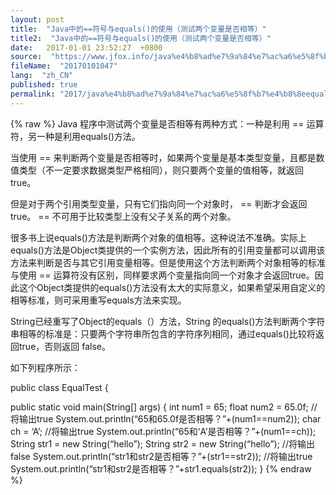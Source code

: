 ```yaml
---
layout: post
title:  "Java中的==符号与equals()的使用（测试两个变量是否相等）"
title2:  "Java中的==符号与equals()的使用（测试两个变量是否相等）"
date:   2017-01-01 23:52:27  +0800
source:  "https://www.jfox.info/java%e4%b8%ad%e7%9a%84%e7%ac%a6%e5%8f%b7%e4%b8%8eequals%e7%9a%84%e4%bd%bf%e7%94%a8%e6%b5%8b%e8%af%95%e4%b8%a4%e4%b8%aa%e5%8f%98%e9%87%8f%e6%98%af%e5%90%a6%e7%9b%b8%e7%ad%89.html"
fileName:  "20170101047"
lang:  "zh_CN"
published: true
permalink: "2017/java%e4%b8%ad%e7%9a%84%e7%ac%a6%e5%8f%b7%e4%b8%8eequals%e7%9a%84%e4%bd%bf%e7%94%a8%e6%b5%8b%e8%af%95%e4%b8%a4%e4%b8%aa%e5%8f%98%e9%87%8f%e6%98%af%e5%90%a6%e7%9b%b8%e7%ad%89.html"
---
```

{% raw %}
Java 程序中测试两个变量是否相等有两种方式：一种是利用 == 运算符，另一种是利用equals()方法。

当使用 == 来判断两个变量是否相等时，如果两个变量是基本类型变量，且都是数值类型（不一定要求数据类型严格相同），则只要两个变量的值相等，就返回true。

但是对于两个引用类型变量，只有它们指向同一个对象时， == 判断才会返回true。 == 不可用于比较类型上没有父子关系的两个对象。

很多书上说equals()方法是判断两个对象的值相等。这种说法不准确。实际上equals()方法是Object类提供的一个实例方法，因此所有的引用变量都可以调用该方法来判断是否与其它引用变量相等。但是使用这个方法判断两个对象相等的标准与使用 == 运算符没有区别，同样要求两个变量指向同一个对象才会返回true。因此这个Object类提供的equals()方法没有太大的实际意义，如果希望采用自定义的相等标准，则可采用重写equals方法来实现。

String已经重写了Object的equals（）方法，String 的equals()方法判断两个字符串相等的标准是：只要两个字符串所包含的字符序列相同，通过equals()比较将返回true，否则返回 false。

如下列程序所示：

public class EqualTest {

 public static void main(String[] args) {
int num1 = 65;
float num2 = 65.0f;
//将输出true
System.out.println(“65和65.0f是否相等？”+(num1==num2));
char ch = ‘A’;
//将输出true
System.out.println(“65和‘A’是否相等？”+(num1==ch));
String str1 = new String(“hello”);
String str2 = new String(“hello”);
//将输出false
System.out.println(“str1和str2是否相等？”+(str1==str2));
//将输出true
System.out.println(“str1和str2是否相等？”+str1.equals(str2));
}
{% endraw %}